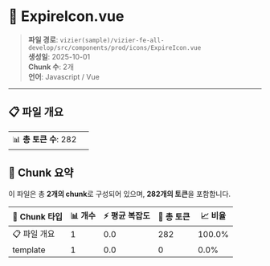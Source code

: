 # 📄 ExpireIcon.vue

> **파일 경로**: `vizier(sample)/vizier-fe-all-develop/src/components/prod/icons/ExpireIcon.vue`  
> **생성일**: 2025-10-01  
> **Chunk 수**: 2개  
> **언어**: Javascript / Vue
---


## 📋 파일 개요

| | |
|--|--|
| 📊 **총 토큰 수**: 282 |  |






## 🧩 Chunk 요약

이 파일은 총 **2개의 chunk**로 구성되어 있으며, **282개의 토큰**을 포함합니다.

| 🧩 Chunk 타입 | 📊 개수 | ⚡ 평균 복잡도 | 📝 총 토큰 | 📈 비율 |
|---------------|--------|-------------|----------|--------|
| 📋 파일 개요 | 1 | 0.0 | 282 | 100.0% |
| template | 1 | 0.0 | 0 | 0.0% |

